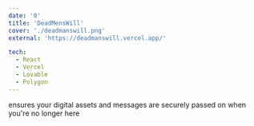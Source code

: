 ```yaml
---
date: '0'
title: 'DeadMensWill'
cover: './deadmanswill.png'
external: 'https://deadmanswill.vercel.app/'

tech:
  - React
  - Vercel
  - Lovable
  - Polygon
---
```


ensures your digital assets and messages are securely passed on when you're no longer here
